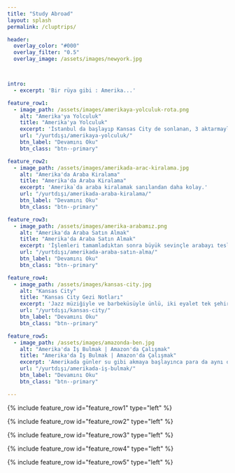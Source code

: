 ```yaml
---
title: "Study Abroad"
layout: splash
permalink: /cluptrips/

header:
  overlay_color: "#000"
  overlay_filter: "0.5"
  overlay_image: /assets/images/newyork.jpg



intro:
  - excerpt: 'Bir rüya gibi : Amerika...'

feature_row1:
  - image_path: /assets/images/amerikaya-yolculuk-rota.png
    alt: "Amerika'ya Yolculuk"
    title: "Amerika'ya Yolculuk"
    excerpt: 'İstanbul da başlayıp Kansas City de sonlanan, 3 aktarmayla 20 saatten fazla süren bir yolculuk...'
    url: "/yurtdışı/amerikaya-yolculuk/"
    btn_label: "Devamını Oku"
    btn_class: "btn--primary"

feature_row2:
  - image_path: /assets/images/amerikada-arac-kiralama.jpg
    alt: "Amerika'da Araba Kiralama"
    title: "Amerika'da Araba Kiralama"
    excerpt: 'Amerika`da araba kiralamak sanılandan daha kolay.'
    url: "/yurtdışı/amerikada-araba-kiralama/"
    btn_label: "Devamını Oku"
    btn_class: "btn--primary"

feature_row3:
  - image_path: /assets/images/amerika-arabamız.png
    alt: "Amerika'da Araba Satın Almak"
    title: "Amerika'da Araba Satın Almak"
    excerpt: 'İşlemleri tamamladıktan sonra büyük sevinçle arabayı teslim alıp evimize doğru yola çıktık.Ta ki eve varana dek...'
    url: "/yurtdışı/amerikada-araba-satın-alma/"
    btn_label: "Devamını Oku"
    btn_class: "btn--primary"

feature_row4:
  - image_path: /assets/images/kansas-city.jpg
    alt: "Kansas City"
    title: "Kansas City Gezi Notları"
    excerpt: 'Jazz müziğiyle ve barbeküsüyle ünlü, iki eyalet tek şehir : Kansas City.'
    url: "/yurtdışı/kansas-city/"
    btn_label: "Devamını Oku"
    btn_class: "btn--primary"

feature_row5:
  - image_path: /assets/images/amazonda-ben.jpg
    alt: "Amerika'da İş Bulmak | Amazon'da Çalışmak"
    title: "Amerika'da İş Bulmak | Amazon'da Çalışmak"
    excerpt: 'Amerikada günler su gibi akmaya başlayınca para da aynı oranda akıp gitmeye başlıyor...Bu durumda nasıl iş buldum, Amazon`da çalışmak nasıl bir duygu gibi soruların cevabı bu yazımda. '
    url: "/yurtdışı/amerikada-iş-bulmak/"
    btn_label: "Devamını Oku"
    btn_class: "btn--primary"

---
```


{% include feature_row id="feature_row1" type="left" %}

{% include feature_row id="feature_row2" type="left" %}

{% include feature_row id="feature_row3" type="left" %}

{% include feature_row id="feature_row4" type="left" %}

{% include feature_row id="feature_row5" type="left" %}
